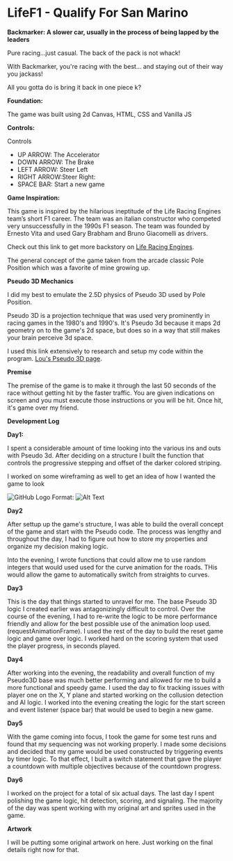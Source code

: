 # LifeF1 - Qualify For San Marino

**Backmarker: A slower car, usually in the process of being lapped by the leaders**

Pure racing...just casual. The back of the pack is not whack!

With Backmarker, you're racing with the best... and staying out of their way you jackass!

All you gotta do is bring it back in one piece k?

**Foundation:**

The game was built using 2d Canvas, HTML, CSS and Vanilla JS

**Controls:** 

Controls
* UP ARROW: The Accelerator
* DOWN ARROW: The Brake
* LEFT ARROW: Steer Left
* RIGHT ARROW:Steer Right:
* SPACE BAR: Start a new game

**Game Inspiration:**

This game is inspired by the hilarious ineptitude of the Life Racing Engines team’s short F1 career. The team was an italian constructor who competed very unsuccessfully in the 1990s F1 season. The team was founded by Ernesto Vita and used Gary Brabham and Bruno Giacomelli as drivers. 

Check out this link to get more backstory on [Life Racing Engines](https://en.wikipedia.org/wiki/Life_Racing_Engines).

The general concept of the game taken from the arcade classic Pole Position which was a favorite of mine growing up. 

**Pseudo 3D Mechanics**

I did my best to emulate the 2.5D physics of Pseudo 3D used by Pole Position.

Pseudo 3D is a projection technique that was used very prominently in racing games in the 1980's and 1990's.  It's Pseudo 3d because it maps 2d geometry on to the game's 2d space, but does so in a way that still makes your brain perceive 3d space.

I used this link extensively to research and setup my code within the program. [Lou's Pseudo 3D page](http://www.extentofthejam.com/pseudo/).

**Premise**

The premise of the game is to make it through the last 50 seconds of the race without getting hit by the faster traffic. You are given indications on screen and you must execute those instructions or you will be hit. Once hit, it's game over my friend. 

**Development Log**

**Day1:** 

I spent a considerable amount of time looking into the various ins and outs with Pseudo 3d. After deciding on a structure I built the function that controls the progressive stepping and offset of the darker colored striping. 

I worked on some wireframing as well to get an idea of how I wanted the game to look

![GitHub Logo](/images/logo.png)
Format: ![Alt Text](url)

**Day2** 

After settup up the game's structure, I was able to build the overall concept of the game and start with the Pseudo code. The process was lengthy and throughout the day, I had to figure out how to store my properties and organize my decision making logic. 

Into the evening, I wrote functions that could allow me to use random integers that would used used for the curve animation for the roads. THis would allow the game to automatically switch from straights to curves. 

**Day3**

This is the day that things started to unravel for me. The base Pseudo 3D logic I created earlier was antagonizingly difficult to control. Over the course of the evening, I had to re-write the logic to be more performance friendly and allow for the best possible use of the animation loop used.(requestAnimationFrame). I used the rest of the day to build the reset game logic and game over logic. I worked hard on the scoring system that used the player progress, in seconds played. 

**Day4**

After working into the evening, the readability and overall function of my Pseudo3D base was much better performing and allowed for me to build a more functional and speedy game. I used the day to fix tracking issues with player one on the X, Y plane and started working on the collusion detection and AI logic. I worked into the evening creating the logic for the start screen and event listener (space bar) that would be used to begin a new game. 

**Day5**

With the game coming into focus, I took the game for some test runs and found that my sequencing was not working properly. I made some decisions and decided that my game would be used constructed by triggering events by timer logic. To that effect, I built a switch statement that gave the player a countdown with multiple objectives because of the countdown progress. 

**Day6**

I worked on the project for a total of six actual days. The last day I spent polishing the game logic, hit detection, scoring, and signaling. The majority of the day was spent working with my original art and sprites used in the game. 

**Artwork**

I will be putting some original artwork on here. Just working on the final details right now for that.


